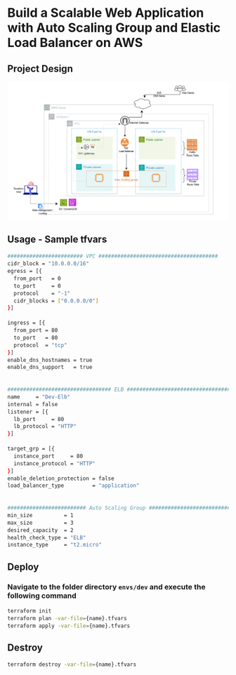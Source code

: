 # Build a Scalable Web Application with Auto Scaling Group and Elastic Load Balancer on AWS

## Project Design
![alt text](2-Tier-Design.png)


## Usage - Sample tfvars

```bash
######################## VPC ######################################
cidr_block = "10.0.0.0/16"
egress = [{
  from_port   = 0
  to_port     = 0
  protocol    = "-1"
  cidr_blocks = ["0.0.0.0/0"]
}]

ingress = [{
  from_port = 80
  to_port   = 80
  protocol  = "tcp"
}]
enable_dns_hostnames = true
enable_dns_support   = true


################################# ELB ##################################
name     = "Dev-Elb"
internal = false
listener = [{
  lb_port     = 80
  lb_protocol = "HTTP"
}]

target_grp = [{
  instance_port     = 80
  instance_protocol = "HTTP"
}]
enable_deletion_protection = false
load_balancer_type         = "application"


######################### Auto Scaling Group ##########################
min_size          = 1
max_size          = 3
desired_capacity  = 2
health_check_type = "ELB"
instance_type     = "t2.micro"

```

## Deploy
### Navigate to the folder directory `envs/dev` and execute the following command

```bash
terraform init
terraform plan -var-file={name}.tfvars
terraform apply -var-file={name}.tfvars
```

## Destroy
```bash
terraform destroy -var-file={name}.tfvars
```